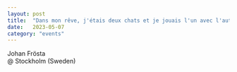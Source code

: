 ```yaml
---
layout: post
title:  "Dans mon rêve, j'étais deux chats et je jouais l'un avec l'autre"
date:   2023-05-07
category: "events"
---
```

Johan Frösta  <br>
@ Stockholm (Sweden)

